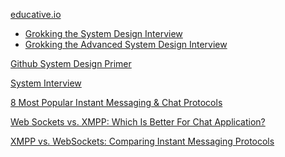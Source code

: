 [educative.io](https://www.educative.io/learn)
- [Grokking the System Design Interview](https://www.educative.io/courses/grokking-the-system-design-interview)
- [Grokking the Advanced System Design Interview](https://www.educative.io/courses/grokking-adv-system-design-intvw)

[Github System Design Primer](https://github.com/donnemartin/system-design-primer)

[System Interview](https://systeminterview.com/)


[8 Most Popular Instant Messaging & Chat Protocols](https://www.cometchat.com/blog/popular-chat-and-instant-messaging-protocols)

[Web Sockets vs. XMPP: Which Is Better For Chat Application?](https://medium.com/@thinkwik/web-sockets-vs-xmpp-which-is-better-for-chat-application-113e3520b327)

[XMPP vs. WebSockets: Comparing Instant Messaging Protocols
](https://www.cometchat.com/blog/xmpp-vs-websockets-instant-messaging-protocol-comparison)
<!--stackedit_data:
eyJoaXN0b3J5IjpbNTY1NzA2MTM0LDE1MDU4MjM4NzYsLTU2MT
Q1MDQzNV19
-->